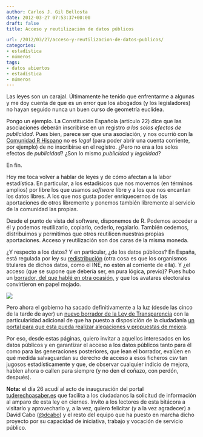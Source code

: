 ```yaml
---
author: Carlos J. Gil Bellosta
date: 2012-03-27 07:53:37+00:00
draft: false
title: Acceso y reutilización de datos públicos

url: /2012/03/27/acceso-y-reutilizacion-de-datos-publicos/
categories:
- estadística
- números
tags:
- datos abiertos
- estadística
- números
---
```


Las leyes son un carajal. Últimamente he tenido que enfrentarme a algunas y me doy cuenta de que es un error que los abogados (y los legisladores) no hayan seguido nunca un buen curso de geometría euclídea.

Pongo un ejemplo. La Constitución Española (artículo 22) dice que las asociaciones deberán inscribirse en un registro _a los solos efectos de publicidad_. Pues bien, parece ser que una asociación, y nos ocurrió con la [Comunidad R Hispano](http://r-es.org) no es _legal_ (para poder abrir una cuenta corriente, por ejemplo) de no inscribirse en el registro. ¿Pero no era a los solos efectos de _publicidad_? ¿Son lo mismo _publicidad_ y _legalidad_?

En fin.

Hoy me toca volver a hablar de leyes y de cómo afectan a la labor estadística. En particular, a los estadísicos que nos movemos (en términos amplios) por libre los que usamos _software_ libre y a los que nos encantan los datos libres. A los que nos gusta poder enriquecernos de las aportaciones de otros libremente y ponemos también libremente al servicio de la comunidad las propias.

Desde el punto de vista del software, disponemos de R. Podemos acceder a él y podemos reutilizarlo, copiarlo, cederlo, regalarlo. También cedemos, distribuimos y permitimos que otros reutilicen nuestras propias aportaciones. Acceso y reutilización son dos caras de la misma moneda.

¿Y respecto a los datos? Y en particular, ¿de los datos públicos? En España, está regulada por ley su [redistribución](http://www.boe.es/aeboe/consultas/bases_datos/doc.php?id=BOE-A-2007-19814) (otra cosa es que los organismos titulares de dichos datos, como el INE, no estén al corriente de ella). Y ¿el acceso (que se supone que debería ser, en pura lógica, previo)? Pues hubo un [borrador, del que hablé en otra ocasión,](http://www.datanalytics.com/2011/08/02/el-borrador-de-ley-de-transparencia-disponible/) y que los avatares electorales convirtieron en papel mojado.


[![](/wp-uploads/2012/03/transparencia.png#center)
](/wp-uploads/2012/03/transparencia.png#center)


Pero ahora el gobierno ha sacado definitivamente a la luz (desde las cinco de la tarde de ayer) un [nuevo borrador de la Ley de Transparencia](http://www.leydetransparencia.gob.es/anteproyecto/index.htm#AR6) con la particularidad adicional de que ha puesto a disposición de la ciudadanía [un portal para que esta pueda realizar alegaciones y propuestas de mejora](http://www.leydetransparencia.gob.es/index.htm).

Por eso, desde estas páginas, quiero invitar a aquellos interesados en los datos públicos y en garantizar el acceso a los datos públicos tanto para él como para las generaciones posteriores, que lean el borrador, evalúen en qué medida salvaguardan su derecho de acceso a esos ficheros csv tan jugosos estadísticamente y que, de observar cualquier indicio de mejora, hablen ahora o callen para siempre (y no den el coñazo, con perdón, después).

**Nota:** el día 26 acudí al acto de inauguración del portal [tuderechoasaber.es](http://tuderechoasaber.es/) que facilita a los ciudadanos la solicitud de información al amparo de esta ley en ciernes. Invito a los lectores de esta bitácora a visitarlo y aprovecharlo y, a la vez, quiero felicitar (y a la vez agradecer) a David Cabo ([@dcabo](https://twitter.com/#!/dcabo)) y el resto del equipo que ha puesto en marcha dicho proyecto por su capacidad de iniciativa, trabajo y vocación de servicio público.
